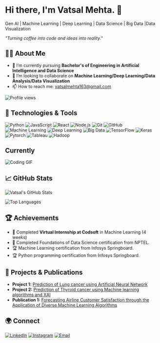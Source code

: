 
# Hi there, I'm Vatsal Mehta. 👋
Gen AI | Machine Learning | Deep Learning | Data Science | Big Data |Data Visualization
<!-- Optional: add a cool quote or a tagline here -->
_"Turning coffee into code and ideas into reality."_

## 👨‍💻 About Me

- 🌱 I’m currently pursuing **Bachelor's of Engineering in Artificial Intelligence and Data Science**
- 👯 I’m looking to collaborate on **Machine Learning/Deep Learning/Data Analysis/Data Visualization**
- 📫 How to reach me: [vatsalmehta163@gmail.com](mailto:vatsalmehta163@gmail.com)

![Profile views](https://gpvc.arturio.dev/vatsalmehta163)



## 🔧 Technologies & Tools

![Python](https://img.shields.io/badge/-Python-333333?style=flat&logo=python)
![JavaScript](https://img.shields.io/badge/-JavaScript-333333?style=flat&logo=javascript)
![React](https://img.shields.io/badge/-React-333333?style=flat&logo=react)
![Node.js](https://img.shields.io/badge/-Node.js-333333?style=flat&logo=node.js)
![Git](https://img.shields.io/badge/-Git-333333?style=flat&logo=git)
![GitHub](https://img.shields.io/badge/-GitHub-333333?style=flat&logo=github)
![Machine Learning](https://img.shields.io/badge/-Machine%20Learning-333333?style=flat&logo=machine-learning)
![Deep Learning](https://img.shields.io/badge/-Deep%20Learning-333333?style=flat&logo=deep-learning)
![Big Data](https://img.shields.io/badge/-Big%20Data-333333?style=flat&logo=big-data)
![TensorFlow](https://img.shields.io/badge/-TensorFlow-333333?style=flat&logo=tensorflow)
![Keras](https://img.shields.io/badge/-Keras-333333?style=flat&logo=keras)
![Pytorch](https://img.shields.io/badge/-Pytorch-333333?style=flat&logo=pytorch)
![Tableau](https://img.shields.io/badge/-Tableau-333333?style=flat&logo=tableau)
![Hadoop](https://img.shields.io/badge/-Hadoop-333333?style=flat&logo=apache-hadoop)


## Currently
![Coding GIF](https://media1.giphy.com/media/v1.Y2lkPTc5MGI3NjExN3Fuc3hiZnZycWh4eG55YXE5ZGpkODZzNzRwZTcyc3oydHd5c2pkdyZlcD12MV9pbnRlcm5hbF9naWZfYnlfaWQmY3Q9Zw/qgQUggAC3Pfv687qPC/giphy.webp)
## 📈 GitHub Stats

![Vatsal's GitHub Stats](https://github-readme-stats.vercel.app/api?username=vatsalmehta163&show_icons=true&hide_border=true)

![Top Languages](https://github-readme-stats.vercel.app/api/top-langs/?username=vatsalmehta163&layout=compact&hide_border=true)

## 🏆 Achievements

- 🏅 Completed **Virtual Internship at Codsoft** in Machine Learning (4 weeks)
- 🥇 Completed Foundations of Data Science certification from NPTEL.
- 🏆 Machine Learning certification from Infosys Springboard.
- 🏆 Python programming certification from Infosys Springboard.

## 💼 Projects & Publications

- **Project 1:** [Prediction of Lung cancer using Artificial Neural Network](https://github.com/vatsalmehta163/Lung-cancer-prediction-using-ANN.git)
- **Project 2:** [Prediction of Thyroid cancer using Machine learning algorithms and XAI](https://github.com/vatsalmehta163/thyroidcancer.git) 
- **Publication 1:** [Forecasting Airline Customer Satisfaction through the Application of Diverse Machine Learning Algorithms](https://ieeexplore.ieee.org/abstract/document/10543367/authors#authors) 

## 🌍 Connect

[![LinkedIn](https://img.shields.io/badge/-LinkedIn-blue?style=flat&logo=linkedin&link=https://www.linkedin.com/in/vatsal163)](https://www.linkedin.com/in/vatsal163)
[![Instagram](https://img.shields.io/badge/-Instagram-E4405F?style=flat&logo=instagram&logoColor=white&link=https://www.instagram.com/yourusername)](https://www.instagram.com/vatsalmehta__)
[![Email](https://img.shields.io/badge/-Email-D14836?style=flat&logo=gmail&link=mailto:vatsalmehta163@gmail.com)](mailto:vatsalmehta163@gmail.com)
